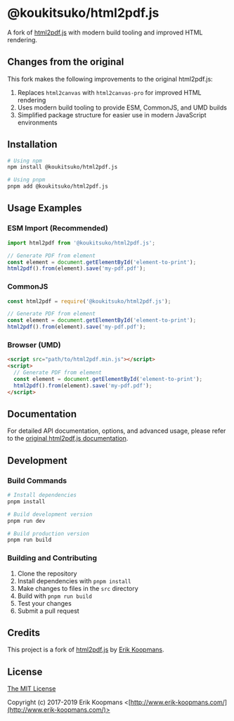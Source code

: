 # @koukitsuko/html2pdf.js

A fork of [html2pdf.js](https://github.com/eKoopmans/html2pdf.js) with modern build tooling and improved HTML rendering.

## Changes from the original

This fork makes the following improvements to the original html2pdf.js:

1. Replaces `html2canvas` with `html2canvas-pro` for improved HTML rendering
2. Uses modern build tooling to provide ESM, CommonJS, and UMD builds
3. Simplified package structure for easier use in modern JavaScript environments

## Installation

```bash
# Using npm
npm install @koukitsuko/html2pdf.js

# Using pnpm
pnpm add @koukitsuko/html2pdf.js
```

## Usage Examples

### ESM Import (Recommended)

```js
import html2pdf from '@koukitsuko/html2pdf.js';

// Generate PDF from element
const element = document.getElementById('element-to-print');
html2pdf().from(element).save('my-pdf.pdf');
```

### CommonJS

```js
const html2pdf = require('@koukitsuko/html2pdf.js');

// Generate PDF from element
const element = document.getElementById('element-to-print');
html2pdf().from(element).save('my-pdf.pdf');
```

### Browser (UMD)

```html
<script src="path/to/html2pdf.min.js"></script>
<script>
  // Generate PDF from element
  const element = document.getElementById('element-to-print');
  html2pdf().from(element).save('my-pdf.pdf');
</script>
```

## Documentation

For detailed API documentation, options, and advanced usage, please refer to the [original html2pdf.js documentation](https://github.com/eKoopmans/html2pdf.js#usage).

## Development

### Build Commands

```bash
# Install dependencies
pnpm install

# Build development version
pnpm run dev

# Build production version
pnpm run build
```

### Building and Contributing

1. Clone the repository
2. Install dependencies with `pnpm install`
3. Make changes to files in the `src` directory
4. Build with `pnpm run build`
5. Test your changes
6. Submit a pull request

## Credits

This project is a fork of [html2pdf.js](https://github.com/eKoopmans/html2pdf.js) by [Erik Koopmans](https://github.com/eKoopmans).

## License

[The MIT License](http://opensource.org/licenses/MIT)

Copyright (c) 2017-2019 Erik Koopmans <[http://www.erik-koopmans.com/](http://www.erik-koopmans.com/)>